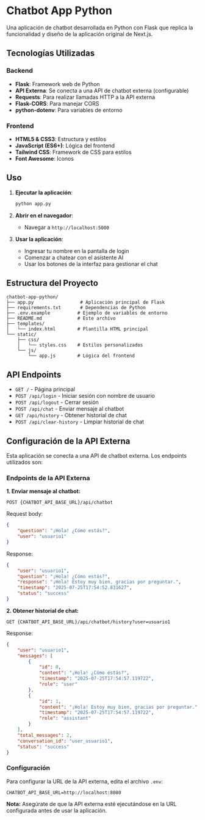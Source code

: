 # Chatbot App Python

Una aplicación de chatbot desarrollada en Python con Flask que replica la funcionalidad y diseño de la aplicación original de Next.js.

## Tecnologías Utilizadas

### Backend
- **Flask**: Framework web de Python
- **API Externa**: Se conecta a una API de chatbot externa (configurable)
- **Requests**: Para realizar llamadas HTTP a la API externa
- **Flask-CORS**: Para manejar CORS
- **python-dotenv**: Para variables de entorno

### Frontend
- **HTML5 & CSS3**: Estructura y estilos
- **JavaScript (ES6+)**: Lógica del frontend
- **Tailwind CSS**: Framework de CSS para estilos
- **Font Awesome**: Iconos

## Uso

1. **Ejecutar la aplicación**:
   ```bash
   python app.py
   ```

2. **Abrir en el navegador**:
   - Navegar a `http://localhost:5000`

3. **Usar la aplicación**:
   - Ingresar tu nombre en la pantalla de login
   - Comenzar a chatear con el asistente AI
   - Usar los botones de la interfaz para gestionar el chat

## Estructura del Proyecto

```
chatbot-app-python/
├── app.py                 # Aplicación principal de Flask
├── requirements.txt       # Dependencias de Python
├── .env.example          # Ejemplo de variables de entorno
├── README.md             # Este archivo
├── templates/
│   └── index.html        # Plantilla HTML principal
└── static/
    ├── css/
    │   └── styles.css    # Estilos personalizados
    └── js/
        └── app.js        # Lógica del frontend
```

## API Endpoints

- `GET /` - Página principal
- `POST /api/login` - Iniciar sesión con nombre de usuario
- `POST /api/logout` - Cerrar sesión
- `POST /api/chat` - Enviar mensaje al chatbot
- `GET /api/history` - Obtener historial de chat
- `POST /api/clear-history` - Limpiar historial de chat

## Configuración de la API Externa

Esta aplicación se conecta a una API de chatbot externa. Los endpoints utilizados son:

### Endpoints de la API Externa

**1. Enviar mensaje al chatbot:**
```
POST {CHATBOT_API_BASE_URL}/api/chatbot
```
Request body:
```json
{
    "question": "¡Hola! ¿Cómo estás?",
    "user": "usuario1"
}
```
Response:
```json
{
    "user": "usuario1",
    "question": "¡Hola! ¿Cómo estás?",
    "response": "¡Hola! Estoy muy bien, gracias por preguntar.",
    "timestamp": "2025-07-25T17:54:52.831627",
    "status": "success"
}
```

**2. Obtener historial de chat:**
```
GET {CHATBOT_API_BASE_URL}/api/chatbot/history?user=usuario1
```
Response:
```json
{
    "user": "usuario1",
    "messages": [
        {
            "id": 0,
            "content": "¡Hola! ¿Cómo estás?",
            "timestamp": "2025-07-25T17:54:57.119722",
            "role": "user"
        },
        {
            "id": 1,
            "content": "¡Hola! Estoy muy bien, gracias por preguntar.",
            "timestamp": "2025-07-25T17:54:57.119722",
            "role": "assistant"
        }
    ],
    "total_messages": 2,
    "conversation_id": "user_usuario1",
    "status": "success"
}
```

### Configuración

Para configurar la URL de la API externa, edita el archivo `.env`:
```
CHATBOT_API_BASE_URL=http://localhost:8080
```

**Nota:** Asegúrate de que la API externa esté ejecutándose en la URL configurada antes de usar la aplicación.
